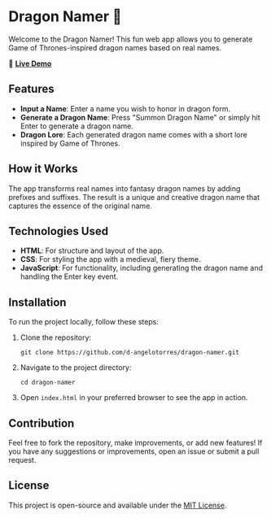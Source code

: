 # Dragon Namer 🐉

Welcome to the Dragon Namer! This fun web app allows you to generate Game of Thrones-inspired dragon names based on real names.

🔗 [**Live Demo**](https://d-angelotorres.github.io/dragon-namer/)

## Features

- **Input a Name**: Enter a name you wish to honor in dragon form.
- **Generate a Dragon Name**: Press "Summon Dragon Name" or simply hit Enter to generate a dragon name.
- **Dragon Lore**: Each generated dragon name comes with a short lore inspired by Game of Thrones.

## How it Works

The app transforms real names into fantasy dragon names by adding prefixes and suffixes. The result is a unique and creative dragon name that captures the essence of the original name.

## Technologies Used

- **HTML**: For structure and layout of the app.
- **CSS**: For styling the app with a medieval, fiery theme.
- **JavaScript**: For functionality, including generating the dragon name and handling the Enter key event.

## Installation

To run the project locally, follow these steps:

1. Clone the repository:

   ```
   git clone https://github.com/d-angelotorres/dragon-namer.git
   ```

2. Navigate to the project directory:

   ```
   cd dragon-namer
   ```

3. Open `index.html` in your preferred browser to see the app in action.

## Contribution

Feel free to fork the repository, make improvements, or add new features! If you have any suggestions or improvements, open an issue or submit a pull request.

## License

This project is open-source and available under the [MIT License](LICENSE).
